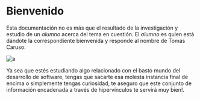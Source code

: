 # Bienvenido
Esta documentación no es más que el resultado de la investigación y estudio de un _alumno_ acerca del tema en cuestión. 
El *alumno* es quien está dándote la correspondiente bienvenida y responde al nombre de Tomás Caruso. 

![a](https://media.tenor.com/N40-4WgNinAAAAAM/tobey-maguire-hello.gif)

Ya sea que estés estudiando algo relacionado con el basto mundo del desarrollo de software, tengas que sacarte esa molesta instancia final de encima o simplemente tengas curiosidad, te aseguro que este conjunto de información encadenada a través de hipervínculos te servirá muy bien!.
